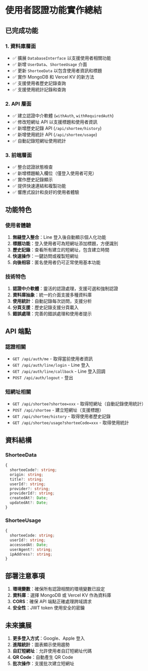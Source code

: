 # 使用者認證功能實作總結

## 已完成功能

### 1. 資料庫層面
- ✅ 擴展 `DatabaseInterface` 以支援使用者相關功能
- ✅ 新增 `UserData`、`ShorteeUsage` 介面
- ✅ 更新 `ShorteeData` 以包含使用者資訊和標題
- ✅ 實作 MongoDB 和 Vercel KV 的新方法
- ✅ 支援使用者歷史記錄查詢
- ✅ 支援使用統計記錄和查詢

### 2. API 層面
- ✅ 建立認證中介軟體 (`withAuth`, `withRequiredAuth`)
- ✅ 修改短網址 API 以支援標題和使用者資訊
- ✅ 新增歷史記錄 API (`/api/shortee/history`)
- ✅ 新增使用統計 API (`/api/shortee/usage`)
- ✅ 自動記錄短網址使用統計

### 3. 前端層面
- ✅ 整合認證狀態檢查
- ✅ 新增標題輸入欄位（僅登入使用者可見）
- ✅ 實作歷史記錄顯示
- ✅ 提供快速連結和複製功能
- ✅ 響應式設計和良好的使用者體驗

## 功能特色

### 使用者體驗
1. **無縫登入整合**：Line 登入後自動顯示個人化功能
2. **標題功能**：登入使用者可為短網址添加標題，方便識別
3. **歷史記錄**：查看所有建立的短網址，包含建立時間
4. **快速操作**：一鍵訪問或複製短網址
5. **向後相容**：匿名使用者仍可正常使用基本功能

### 技術特色
1. **認證中介軟體**：靈活的認證處理，支援可選和強制認證
2. **資料庫抽象**：統一的介面支援多種資料庫
3. **使用統計**：自動記錄每次訪問，支援分析
4. **分頁支援**：歷史記錄支援分頁載入
5. **錯誤處理**：完善的錯誤處理和使用者提示

## API 端點

### 認證相關
- `GET /api/auth/me` - 取得當前使用者資訊
- `GET /api/auth/line/login` - Line 登入
- `GET /api/auth/line/callback` - Line 登入回調
- `POST /api/auth/logout` - 登出

### 短網址相關
- `GET /api/shortee?shortee=xxx` - 取得短網址（自動記錄使用統計）
- `POST /api/shortee` - 建立短網址（支援標題）
- `GET /api/shortee/history` - 取得使用者歷史記錄
- `GET /api/shortee/usage?shorteeCode=xxx` - 取得使用統計

## 資料結構

### ShorteeData
```typescript
{
  shorteeCode?: string;
  origin: string;
  title?: string;
  userId?: string;
  provider?: string;
  providerId?: string;
  createdAt?: Date;
  updatedAt?: Date;
}
```

### ShorteeUsage
```typescript
{
  shorteeCode: string;
  userId?: string;
  accessedAt: Date;
  userAgent?: string;
  ipAddress?: string;
}
```

## 部署注意事項

1. **環境變數**：確保所有認證相關的環境變數已設定
2. **資料庫**：選擇 MongoDB 或 Vercel KV 作為資料庫
3. **CORS**：確保 API 端點正確處理跨域請求
4. **安全性**：JWT token 使用安全的密鑰

## 未來擴展

1. **更多登入方式**：Google、Apple 登入
2. **進階統計**：圖表顯示使用趨勢
3. **自訂短網址**：允許使用者自訂短網址代碼
4. **QR Code**：自動產生 QR Code
5. **批次操作**：支援批次建立短網址 